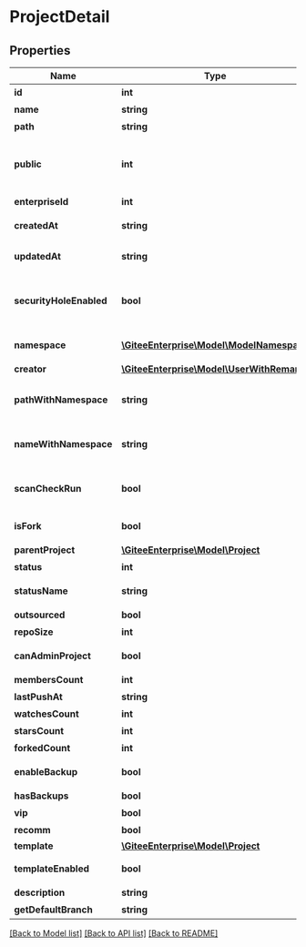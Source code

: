 # ProjectDetail

## Properties

Name | Type | Description | Notes
------------ | ------------- | ------------- | -------------
**id** | **int** | 仓库ID | [optional] 
**name** | **string** | 仓库名称 | [optional] 
**path** | **string** | 仓库路径 | [optional] 
**public** | **int** | 仓库的公开选项。0: 私有; 1: 公开; 2: 内部公开; | [optional] 
**enterpriseId** | **int** | 企业 id | [optional] 
**createdAt** | **string** | 仓库创建时间 | [optional] 
**updatedAt** | **string** | 仓库更新时间 | [optional] 
**securityHoleEnabled** | **bool** | 是否允许用户创建涉及敏感信息的任务 | [optional] 
**namespace** | [**\GiteeEnterprise\Model\ModelNamespace**](ModelNamespace.md) | 仓库挂载的空间 | [optional] 
**creator** | [**\GiteeEnterprise\Model\UserWithRemark**](UserWithRemark.md) | 仓库创建者 | [optional] 
**pathWithNamespace** | **string** | 个人空间地址以及仓库路径 | [optional] 
**nameWithNamespace** | **string** | 个人空间名称以及仓库名称 | [optional] 
**scanCheckRun** | **bool** | 仓库是否开了scan质量门禁 | [optional] 
**isFork** | **bool** | 是否是fork仓库 | [optional] 
**parentProject** | [**\GiteeEnterprise\Model\Project**](Project.md) | 父级仓库 | [optional] 
**status** | **int** | 状态值 | [optional] 
**statusName** | **string** | 状态中文名称 | [optional] 
**outsourced** | **bool** | 是否外包 | [optional] 
**repoSize** | **int** | 仓库大小 | [optional] 
**canAdminProject** | **bool** | 能否操作当前仓库 | [optional] 
**membersCount** | **int** | 成员数 | [optional] 
**lastPushAt** | **string** | 最近push | [optional] 
**watchesCount** | **int** | watches数 | [optional] 
**starsCount** | **int** | stars数 | [optional] 
**forkedCount** | **int** | 被fork数 | [optional] 
**enableBackup** | **bool** | 是否开启备份 | [optional] 
**hasBackups** | **bool** | 是否有备份 | [optional] 
**vip** | **bool** | 是否vip | [optional] 
**recomm** | **bool** | 是否推荐 | [optional] 
**template** | [**\GiteeEnterprise\Model\Project**](Project.md) |  | [optional] 
**templateEnabled** | **bool** | 是否为模板仓库 | [optional] 
**description** | **string** | 仓库描述 | [optional] 
**getDefaultBranch** | **string** | 默认分支 | [optional] 

[[Back to Model list]](../../README.md#documentation-for-models) [[Back to API list]](../../README.md#documentation-for-api-endpoints) [[Back to README]](../../README.md)


